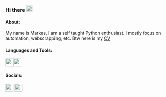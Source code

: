 ### Hi there <img src="https://camo.githubusercontent.com/e8e7b06ecf583bc040eb60e44eb5b8e0ecc5421320a92929ce21522dbc34c891/68747470733a2f2f6d656469612e67697068792e636f6d2f6d656469612f6876524a434c467a6361737252346961377a2f67697068792e676966" height=20>


#### About:
My name is Markas, I am a self taught Python enthusiast. I mostly focus on automation, webscrapping, etc. Btw here is my [CV](https://github.com/markaspo/markaspo/files/8710803/Markas_Povilaika_CV_2022.pdf)


#### Languages and Tools:
<img src="https://user-images.githubusercontent.com/76971353/119979607-d64f9600-bfc3-11eb-8214-5567e768b7ac.png" height=25><img src="https://user-images.githubusercontent.com/76971353/119976342-a56d6200-bfbf-11eb-9798-5c28618513a9.png" height=25> 

#### Socials:
[<img src="https://user-images.githubusercontent.com/76971353/119973172-d64b9800-bfbb-11eb-9763-c7af1d31877f.png" height=25>](https://www.linkedin.com/in/markaspovilaika/)          [<img src="https://user-images.githubusercontent.com/76971353/119976132-56bfc800-bfbf-11eb-858e-b0076f5cd7c1.png" height=25>](https://stackoverflow.com/users/5431975/markas-povilaika)
